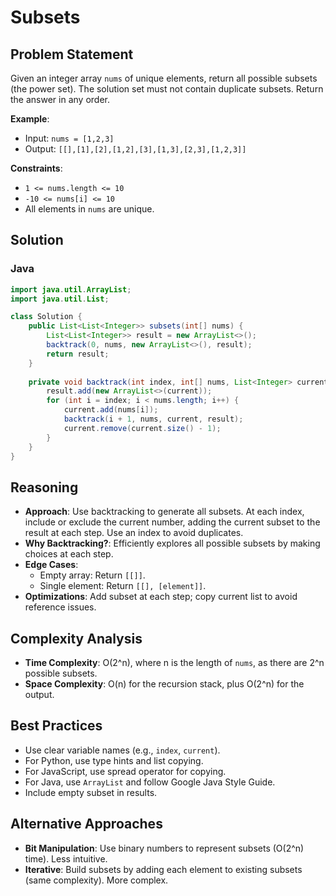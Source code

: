 # Subsets

## Problem Statement
Given an integer array `nums` of unique elements, return all possible subsets (the power set). The solution set must not contain duplicate subsets. Return the answer in any order.

**Example**:
- Input: `nums = [1,2,3]`
- Output: `[[],[1],[2],[1,2],[3],[1,3],[2,3],[1,2,3]]`

**Constraints**:
- `1 <= nums.length <= 10`
- `-10 <= nums[i] <= 10`
- All elements in `nums` are unique.

## Solution

### Java
```java
import java.util.ArrayList;
import java.util.List;

class Solution {
    public List<List<Integer>> subsets(int[] nums) {
        List<List<Integer>> result = new ArrayList<>();
        backtrack(0, nums, new ArrayList<>(), result);
        return result;
    }
    
    private void backtrack(int index, int[] nums, List<Integer> current, List<List<Integer>> result) {
        result.add(new ArrayList<>(current));
        for (int i = index; i < nums.length; i++) {
            current.add(nums[i]);
            backtrack(i + 1, nums, current, result);
            current.remove(current.size() - 1);
        }
    }
}
```

## Reasoning
- **Approach**: Use backtracking to generate all subsets. At each index, include or exclude the current number, adding the current subset to the result at each step. Use an index to avoid duplicates.
- **Why Backtracking?**: Efficiently explores all possible subsets by making choices at each step.
- **Edge Cases**:
  - Empty array: Return `[[]]`.
  - Single element: Return `[[], [element]]`.
- **Optimizations**: Add subset at each step; copy current list to avoid reference issues.

## Complexity Analysis
- **Time Complexity**: O(2^n), where n is the length of `nums`, as there are 2^n possible subsets.
- **Space Complexity**: O(n) for the recursion stack, plus O(2^n) for the output.

## Best Practices
- Use clear variable names (e.g., `index`, `current`).
- For Python, use type hints and list copying.
- For JavaScript, use spread operator for copying.
- For Java, use `ArrayList` and follow Google Java Style Guide.
- Include empty subset in results.

## Alternative Approaches
- **Bit Manipulation**: Use binary numbers to represent subsets (O(2^n) time). Less intuitive.
- **Iterative**: Build subsets by adding each element to existing subsets (same complexity). More complex.